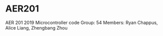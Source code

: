 # AER201
AER 201 2019 Microcontroller code
Group: 54
Members: Ryan Chappus, Alice Liang, Zhengbang Zhou
